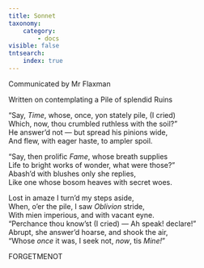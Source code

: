 ```yaml
---
title: Sonnet
taxonomy:
    category:
        - docs
visible: false
tntsearch:
    index: true
---
```


<div class="author">Communicated by Mr Flaxman</div>

<span class="title">Written on contemplating a Pile of splendid Ruins</span>

“Say, *Time*, whose, once, yon stately pile, (I cried)  
Which, now, thou crumbled ruthless with the soil?”  
He answer’d not — but spread his pinions wide,  
And flew, with eager haste, to ampler spoil.  

“Say, then prolific *Fame*, whose breath supplies  
Life to bright works of wonder, what were those?”  
Abash’d with blushes only she replies,  
Like one whose bosom heaves with secret woes.  

Lost in amaze I turn’d my steps aside,  
When, o’er the pile, I saw *Oblivion* stride,  
With mien imperious, and with vacant eyne.  
“Perchance thou know’st (I cried) — Ah speak! declare!”  
Abrupt, she answer’d hoarse, and shook the air,  
“Whose *once* it was, I seek not, *now*, tis *Mine!*”  

FORGETMENOT
